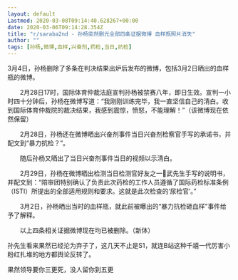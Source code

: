 ```yaml
---
layout: default
Lastmod: 2020-03-08T09:14:40.628267+00:00
date: 2020-03-06T09:14:28.354Z
title: "r/saraba2nd - 孙杨突然删光全部四条证据微博 血样瓶照片消失"
author: ""
tags: [孙杨,微博,血样,兴奋剂,药检,当日,抗检]
---
```


3月4日，孙杨删除了多条在判决结果出炉后发布的微博，包括3月2日晒出的血样瓶的微博。

　　2月28日17时，国际体育仲裁法庭宣判孙杨被禁赛八年，即日生效。宣判一小时四十分钟后，孙杨在微博写道：“我刚刚训练完毕，我一直坚信自己的清白。收到国际体育仲裁院的裁决结果，我感到震惊，愤怒，不能理解！”（该微博现在依然保留）

　　2月28日，孙杨还在微博晒出兴奋剂事件当日兴奋剂检察官手写的承诺书，并配文到“暴力抗检？”。

　　随后孙杨又晒出了当日兴奋剂事件当日的视频以示清白。

　　2月29日，孙杨在微博晒出检测当日检测官好友之一武先生手写的说明书，并配文到：“陪审团特别确认了负责此次药检的工作人员遵循了国际药检标准条例（ISTI）所提出的全部适用规则和要求。这就是此次检查的‘尿检官’。”

　　3月2日，孙杨晒出当时的血样瓶，就此前被曝出的“暴力抗检砸血样”事件给予了解释。

　　以上四条相关证据微博现在均已被删除。（新体）

孙先生看来果然已经沦为弃子了，这几天不止是S1，就连B站这种千禧一代厉害小粉红扎堆的地方都舆论反转了。

果然领导要你三更死，没人留你到五更

